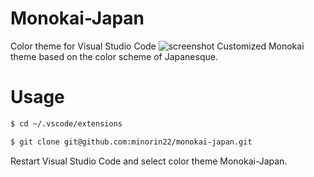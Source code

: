 # Monokai-Japan
Color theme for Visual Studio Code
![screenshot](https://pbs.twimg.com/media/EmIPiT0U0AU1nDL?format=jpg&name=4096x4096)
Customized Monokai theme based on the color scheme of Japanesque.
# Usage
```sh
$ cd ~/.vscode/extensions
```
```sh
$ git clone git@github.com:minorin22/monokai-japan.git
```

Restart Visual Studio Code and select color theme Monokai-Japan.
